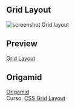 ## Grid Layout
![screenshot Grid layout](design/screen.png)

## Preview
[Grid Layout](https://ridneto.github.io/wildbeast/#)

## Origamid  
[Origamid](https://www.origamid.com)  
Curso: [CSS Grid Layout](https://www.origamid.com/curso/css-grid-layout)